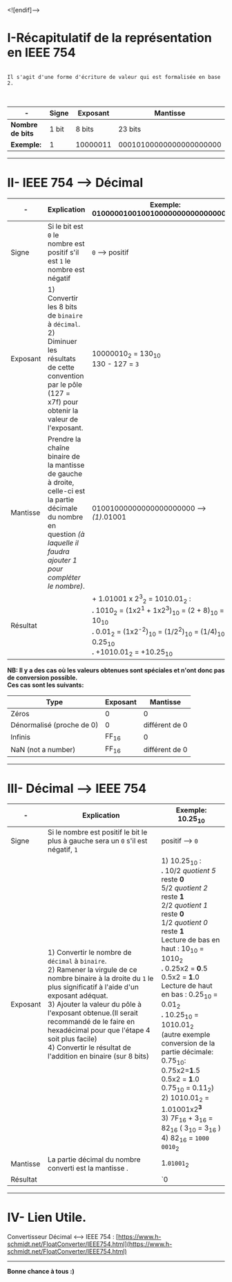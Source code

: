 <![endif]-->

# **I-Récapitulatif de la représentation en IEEE 754**

```

Il s'agit d'une forme d'écriture de valeur qui est formalisée en base 2.

```

<br>

| -  | Signe  | Exposant  | Mantisse  |
| -------------------- | ------------ | ---------------- | ----------------------- |
| **Nombre de bits**  |  1 bit  | 8 bits  | 23 bits  |
| **Exemple:**  | 1  | 10000011  | 00010100000000000000000 |

<hr>

# II- IEEE 754  --> Décimal

| -  | Explication | Exemple: <br> 01000001001001000000000000000000<sub>2</sub> |
| ------- | ----------- | ------- |
| Signe  | Si le bit est `0` le nombre est positif s'il est `1` le nombre est négatif| `0` --> positif |
| Exposant | 1) Convertir les 8 bits de `binaire` à `décimal`. <br> 2) Diminuer les résultats de cette convention par le pôle (127 = x7f) pour obtenir la valeur de l'exposant.| 10000010<sub>2</sub> = 130<sub>10</sub> <br> 130 - 127 = `3`
|Mantisse |Prendre la chaîne binaire de la mantisse de gauche à droite, celle-ci est la partie décimale du nombre en question _(à laquelle il faudra ajouter 1 pour compléter le nombre)_.| 01001000000000000000000 --> _(1)_.01001 |
| Résultat | | + 1.01001 x 2<sup>3</sup><sub>2</sub> = 1010.01<sub>2</sub> : <br> **.** 1010<sub>2</sub> = (1x2<sup>1</sup> + 1x2<sup>3</sup>)<sub>10</sub> = (2 + 8)<sub>10</sub>  = 10<sub>10</sub> <br> **.** 0.01<sub>2</sub> = (1x2<sup>-2</sup>)<sub>10</sub> = (1/2<sup>2</sup>)<sub>10</sub> = (1/4)<sub>10</sub> = 0.25<sub>10</sub> <br> **.** +1010.01<sub>2</sub> = +10.25<sub>10</sub>

**NB: Il y a des cas où les valeurs obtenues sont spéciales et n'ont donc pas de conversion possible. <br>Ces cas sont les suivants:**

|Type|Exposant| Mantisse|
|----|--------|---------|
|Zéros| 0 | 0 |
|Dénormalisé (proche de 0)| 0 | différent de 0|
| Infinis | FF<sub>16</sub> | 0 |
|NaN (not a number) | FF<sub>16</sub> | différent de 0 |

<hr>

# III- Décimal --> IEEE 754

| -  | Explication | Exemple: <br> 10.25<sub>10</sub> |
| ------- | ----------- | ------- |
| Signe  | Si le nombre est positif le bit le plus à gauche sera un `0` s'il est négatif, `1` |  positif --> `0`|
| Exposant | 1) Convertir le nombre de `décimal` à `binaire`. <br> 2) Ramener la virgule de ce nombre binaire à la droite du `1` le plus significatif à l'aide d'un exposant adéquat.<br>3) Ajouter la valeur du pôle à l'exposant obtenue.(Il serait recommandé de le faire en hexadécimal pour que l'étape 4 soit plus facile)<br>4) Convertir le résultat de l'addition en binaire (sur 8 bits)| 1) 10.25<sub>10</sub> : <br> **.** 10/2 _quotient 5_ reste **0** <br>  5/2 _quotient 2_ reste **1** <br> 2/2 _quotient 1_ reste **0** <br> 1/2 _quotient 0_ reste **1** <br> Lecture de bas en haut : 10<sub>10</sub> = 1010<sub>2</sub> <br> **.** 0.25x2 = **0**.5 <br> 0.5x2 = **1**.0 <br> Lecture de haut en bas : 0.25<sub>10</sub> = 0.01<sub>2</sub> <br> **.** 10.25<sub>10</sub> = 1010.01<sub>2</sub> <br> (autre exemple conversion de la partie décimale: <br> 0.75<sub>10</sub>: <br>0.75x2=**1**.5 <br> 0.5x2 = **1**.0 <br> 0.75<sub>10</sub> = 0.11<sub>2</sub>) <br>2) 1010.01<sub>2</sub> = 1.01001x2<sup>**3**</sup> <br> 3) 7F<sub>16</sub> + 3<sub>16</sub> = 82<sub>16</sub> ( 3<sub>10</sub> = 3<sub>16</sub> ) <br> 4) 82<sub>16</sub> = `1000 0010`<sub>2</sub>  |
|Mantisse |La partie décimal du nombre converti est la mantisse .| 1.`01001`<sub>2</sub> |
| Résultat | | `0|10000010|01001000000000000000000`|

<hr>

# IV- Lien Utile.

Convertisseur Décimal <--> IEEE 754 : [https://www.h-schmidt.net/FloatConverter/IEEE754.html](https://www.h-schmidt.net/FloatConverter/IEEE754.html)

<hr>

**Bonne chance à tous :)**